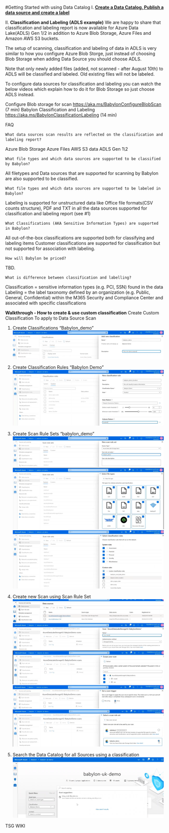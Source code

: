 #Getting Started with using Data Catalog
I. **[Create a Data Catalog, Publish a data source and create a label](https://msit.microsoftstream.com/video/b0f999a9-e399-4253-acfb-4015c12adbce?referrer=https:%2F%2Fstatics.teams.cdn.office.net%2Fevergreen-assets%2Fsafelinks%2F1%2Fatp-safelinks.html)**

II. **Classification and Labeling (ADLS example)**
We are happy to share that classification and labeling report is now available for Azure Data Lake(ADLS) Gen 1/2 in addition to Azure Blob Storage, Azure Files and Amazon AWS S3 buckets.

 

The setup of scanning, classification and labeling of data in ADLS is very similar to how you configure Azure Blob Storge, just instead of choosing Blob Storage when adding Data Source you should choose ADLS.

 

Note that only newly added files (added, not scanned - after August 10th) to ADLS will be classified and labeled. Old existing files will not be labeled.

 

To configure data sources for classification and labeling you can watch the below videos which explain how to do it for Blob Storage so just choose ADLS instead.

 


	
Configure Blob storage for scan https://aka.ms/BabylonConfigureBlobScan (7 min)
	Babylon Classification and Labeling https://aka.ms/BabylonClassificationLabeling (14 min)
	
 

	
	 
	
	
 

	
FAQ
	
	What data sources scan results are reflected on the classification and labeling report?
	

		
Azure Blob Storage
		Azure Files
		AWS S3 data
		ADLS Gen 1\2
	
	
	What file types and which data sources are supported to be classified by Babylon?
	

		
All filetypes and Data sources that are supported for scanning by Babylon are also supported to be classified. 
	
	
	What file types and which data sources are supported to be labeled in Babylon?
	

		
Labeling is supported for unstructured data like Office file formats(CSV counts structure), PDF and TXT in all the data sources supported for classification and labeling report (see #1)
	
	
	What Classifications (AKA Sensitive Information Types) are supported in Babylon?
	

		
All out-of-the-box classifications are supported both for classifying and labeling items
		Customer classifications are supported for classification but not supported for association with labeling.
	
	
	How will Babylon be priced?
	

		
TBD.
	
	
	What is difference between classification and labelling?
	

		
Classification = sensitive information types (e.g. PCI, SSN) found in the data
		Labeling = the label taxonomy defined by an organization (e.g. Public, General, Confidential) within the M365 Security and Compliance Center and associated with specific classifications

**Walkthrough - How to create & use custom classification**
Create Custom Classification To apply to Data Source Scan 

1) Create Classifications “Babylon_demo” 
![step1-classification.PNG](/.attachments/step1-classification-0c91c3e2-c626-442f-97e6-e9dcccf9523b.PNG)
 
2) Create Classification Rules “Babylon Demo” 
![step2-classification-rules.PNG](/.attachments/step2-classification-rules-7c97c896-db48-4c7d-b340-2b8eea8c2de5.PNG)
 
3) Create Scan Rule Sets “babylon_demo” 
![step3-createscan-rule-set.PNG](/.attachments/step3-createscan-rule-set-cde4780c-eef6-4125-a76c-9962f7fa4488.PNG)
![step4-scan-rules-set-files.PNG](/.attachments/step4-scan-rules-set-files-f5d122cf-721f-4961-8e54-ea72a9120715.PNG)
![step5-scan-rules-set-select-classification-rules.PNG](/.attachments/step5-scan-rules-set-select-classification-rules-280cafb0-c5dd-4919-8f16-8d11e59e30d6.PNG)

4) Create new Scan using Scan Rule Set 
![setp6-Data-source-select-source.PNG](/.attachments/setp6-Data-source-select-source-142431f1-c803-4380-b494-d3bd61effc7a.PNG)
![step7-Data-source-create-scan.PNG](/.attachments/step7-Data-source-create-scan-0d952a27-c153-4df2-a000-119f97efa6d7.PNG)
![step8-data-scan-scope-scan-folders-files.PNG](/.attachments/step8-data-scan-scope-scan-folders-files-f5cc56eb-8f7c-4604-83b9-0e7dd72bbb6a.PNG)
![step9-Data-source-scan-trigger.PNG](/.attachments/step9-Data-source-scan-trigger-7b682a53-c9d2-4110-8bb2-649acf608769.PNG)
![step10-Data-Source-select-scan-rule-set-to-run-against-source.PNG](/.attachments/step10-Data-Source-select-scan-rule-set-to-run-against-source-52861a35-f26b-420d-a60b-05c053e7b3e8.PNG)
 
5) Search the Data Catalog for all Sources using a classification 
![step11-search-catalog.PNG](/.attachments/step11-search-catalog-1fe3edde-a2aa-49b0-9767-1b815365f465.PNG)

TSG WIKI